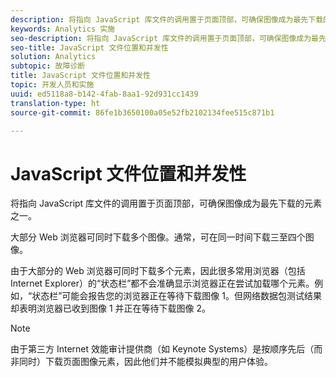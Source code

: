 ```yaml
---
description: 将指向 JavaScript 库文件的调用置于页面顶部，可确保图像成为最先下载的元素之一。
keywords: Analytics 实施
seo-description: 将指向 JavaScript 库文件的调用置于页面顶部，可确保图像成为最先下载的元素之一。
seo-title: JavaScript 文件位置和并发性
solution: Analytics
subtopic: 故障诊断
title: JavaScript 文件位置和并发性
topic: 开发人员和实施
uuid: ed5118a8-b142-4fab-8aa1-92d931cc1439
translation-type: ht
source-git-commit: 86fe1b3650100a05e52fb2102134fee515c871b1

---
```



# JavaScript 文件位置和并发性

将指向 JavaScript 库文件的调用置于页面顶部，可确保图像成为最先下载的元素之一。

大部分 Web 浏览器可同时下载多个图像。通常，可在同一时间下载三至四个图像。

由于大部分的 Web 浏览器可同时下载多个元素，因此很多常用浏览器（包括 Internet Explorer）的“状态栏”都不会准确显示浏览器正在尝试加载哪个元素。例如，“状态栏”可能会报告您的浏览器正在等待下载图像 1。但网络数据包测试结果却表明浏览器已收到图像 1 并正在等待下载图像 2。

>[!NOTE]
>
>由于第三方 Internet 效能审计提供商（如 Keynote Systems）是按顺序先后（而非同时）下载页面图像元素，因此他们并不能模拟典型的用户体验。

